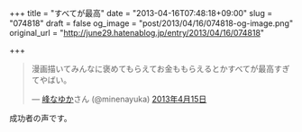 +++
title = "すべてが最高"
date = "2013-04-16T07:48:18+09:00"
slug = "074818"
draft = false
og_image = "post/2013/04/16/074818-og-image.png"
original_url = "http://june29.hatenablog.jp/entry/2013/04/16/074818"

+++

<p></p>
<blockquote class="twitter-tweet" lang="ja">
<p>漫画描いてみんなに褒めてもらえてお金ももらえるとかすべてが最高すぎてやばい。</p>— <a class="keyword" href="http://d.hatena.ne.jp/keyword/%CA%F6%A4%CA%A4%E6%A4%AB">峰なゆか</a>さん (@minenayuka) <a href="https://twitter.com/minenayuka/status/323781022137327616">2013年4月15日</a>
</blockquote>
<script async src="//platform.twitter.com/widgets.js" charset="utf-8"></script><p>成功者の声です。</p>
